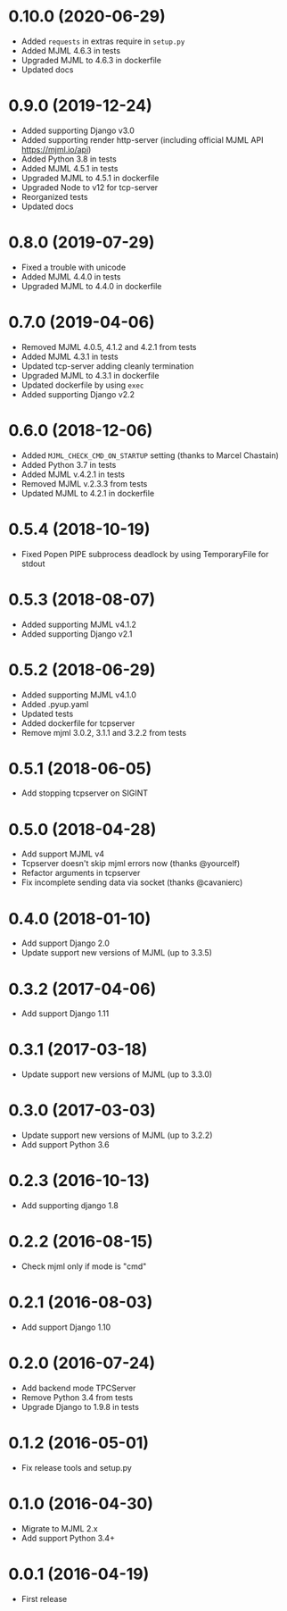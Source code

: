 0.10.0 (2020-06-29)
===================
  * Added `requests` in extras require in `setup.py`
  * Added MJML 4.6.3 in tests
  * Upgraded MJML to 4.6.3 in dockerfile
  * Updated docs


0.9.0 (2019-12-24)
==================
  * Added supporting Django v3.0
  * Added supporting render http-server (including official MJML API https://mjml.io/api)
  * Added Python 3.8 in tests
  * Added MJML 4.5.1 in tests
  * Upgraded MJML to 4.5.1 in dockerfile
  * Upgraded Node to v12 for tcp-server
  * Reorganized tests
  * Updated docs


0.8.0 (2019-07-29)
==================
  * Fixed a trouble with unicode
  * Added MJML 4.4.0 in tests
  * Upgraded MJML to 4.4.0 in dockerfile


0.7.0 (2019-04-06)
==================
  * Removed MJML 4.0.5, 4.1.2 and 4.2.1 from tests
  * Added MJML 4.3.1 in tests
  * Updated tcp-server adding cleanly termination
  * Upgraded MJML to 4.3.1 in dockerfile
  * Updated dockerfile by using `exec`
  * Added supporting Django v2.2


0.6.0 (2018-12-06)
==================
  * Added `MJML_CHECK_CMD_ON_STARTUP` setting (thanks to Marcel Chastain)
  * Added Python 3.7 in tests
  * Added MJML v.4.2.1 in tests
  * Removed MJML v.2.3.3 from tests
  * Updated MJML to 4.2.1 in dockerfile


0.5.4 (2018-10-19)
==================
  * Fixed Popen PIPE subprocess deadlock by using TemporaryFile for stdout


0.5.3 (2018-08-07)
==================
  * Added supporting MJML v4.1.2
  * Added supporting Django v2.1
  

0.5.2 (2018-06-29)
==================
  * Added supporting MJML v4.1.0
  * Added .pyup.yaml
  * Updated tests
  * Added dockerfile for tcpserver
  * Remove mjml 3.0.2, 3.1.1 and 3.2.2 from tests


0.5.1 (2018-06-05)
==================
  * Add stopping tcpserver on SIGINT


0.5.0 (2018-04-28)
==================
  * Add support MJML v4
  * Tcpserver doesn't skip mjml errors now (thanks @yourcelf)
  * Refactor arguments in tcpserver
  * Fix incomplete sending data via socket (thanks @cavanierc)


0.4.0 (2018-01-10)
==================
  * Add support Django 2.0
  * Update support new versions of MJML (up to 3.3.5)


0.3.2 (2017-04-06)
==================
  * Add support Django 1.11


0.3.1 (2017-03-18)
==================
  * Update support new versions of MJML (up to 3.3.0)


0.3.0 (2017-03-03)
==================
  * Update support new versions of MJML (up to 3.2.2)
  * Add support Python 3.6


0.2.3 (2016-10-13)
==================
  * Add supporting django 1.8
  

0.2.2 (2016-08-15)
==================
  * Check mjml only if mode is "cmd"


0.2.1 (2016-08-03)
==================
  * Add support Django 1.10
  

0.2.0 (2016-07-24)
==================
  * Add backend mode TPCServer
  * Remove Python 3.4 from tests
  * Upgrade Django to 1.9.8 in tests
  

0.1.2 (2016-05-01)
==================
  * Fix release tools and setup.py


0.1.0 (2016-04-30)
==================
  * Migrate to MJML 2.x
  * Add support Python 3.4+


0.0.1 (2016-04-19)
==================
  * First release
